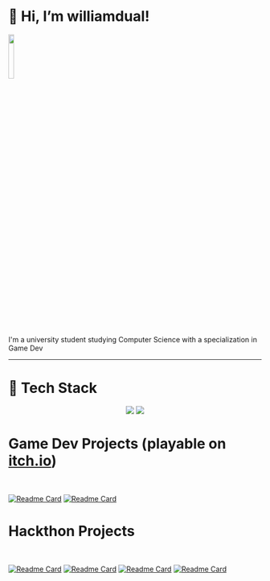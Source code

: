 # 👋 Hi, I’m williamdual!

<a href= "https://williamdual.itch.io/" target="_blank"><img src="https://static.itch.io/images/badge-color.svg" width="15%"/></a>

I'm a university student studying Computer Science with a specialization in Game Dev 

---
# 🧰 Tech Stack
<p align="center">
  <img src="https://skillicons.dev/icons?i=python,java,js,html,css,c,cpp,cs,latex,pug,rust,markdown">
  <img src="https://skillicons.dev/icons?i=git,github,vscode,visualstudio,idea,unity,godot,nodejs,express,mongodb,svg,discord">
<p>
 <!---
<p align="center">  
<img src="https://github-readme-stats.vercel.app/api/top-langs/?username=Williamdual&theme=dark&hide_border=false&include_all_commits=false&count_private=true&langs_count=8&hide=GAP,SHADERLAB,HLSL&layout=compact"
<p>
-->
<h1>Game Dev Projects (playable on <a href= "https://williamdual.itch.io/" target="_blank">itch.io</a>)</h1>
<br />

[![Readme Card](https://github-readme-stats.vercel.app/api/pin/?username=1501-Intro-To-Game-Design&repo=1501-final-project-2022-the-team-that-is-going-to-kill-thanos
)](https://github.com/1501-Intro-To-Game-Design/1501-final-project-2022-the-team-that-is-going-to-kill-thanos)
[![Readme Card](https://github-readme-stats.vercel.app/api/pin/?username=Friendly-Neighborhood-Programmer&repo=Diagnosis-DEATH)](https://github.com/Friendly-Neighborhood-Programmer/Diagnosis-DEATH)

<h1>Hackthon Projects</h1>
<br />

[![Readme Card](https://github-readme-stats.vercel.app/api/pin/?username=T0mGates&repo=GGJ2022Duality)](https://github.com/T0mGates/GGJ2022Duality)
[![Readme Card](https://github-readme-stats.vercel.app/api/pin/?username=BruteYapper&repo=Coastal_Hacks_Projects)](https://github.com/BruteYapper/Coastal_Hacks_Projects)
[![Readme Card](https://github-readme-stats.vercel.app/api/pin/?username=williamdual&repo=GGJ2023)](https://github.com/williamdual/GGJ2023)
[![Readme Card](https://github-readme-stats.vercel.app/api/pin/?username=williamdual&repo=Hack-the-Hill)](https://github.com/williamdual/Hack-the-Hill)
